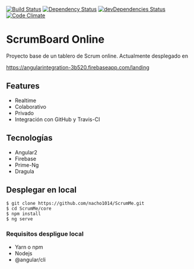 [![Build Status](https://travis-ci.org/nacho1014/ScrumMe.svg?branch=master)](https://travis-ci.org/nacho1014/ScrumMe)
[![Dependency Status](https://david-dm.org/nacho1014/scrumme.svg)](https://david-dm.org/)
[![devDependencies Status](https://david-dm.org/nacho1014/scrumme/dev-status.svg)](https://david-dm.org/nacho1014/scrumme?type=dev)
[![Code Climate](https://codeclimate.com/github/nacho1014/ScrumMe.svg)](https://codeclimate.com/github/nacho1014/scrumme)

# ScrumBoard Online


Proyecto base de un tablero de Scrum online.
Actualmente desplegado en 

https://angularintegration-3b520.firebaseapp.com/landing

## Features

* Realtime
* Colaborativo
* Privado
* Integración con GitHub y Travis-CI

## Tecnologías

* Angular2
* Firebase
* Prime-Ng
* Dragula

## Desplegar en local

    $ git clone https://github.com/nacho1014/ScrumMe.git
    $ cd ScrumMe/core
    $ npm install 
    $ ng serve
    

### Requisitos despligue local
* Yarn o npm 
* Nodejs
* @angular/cli

